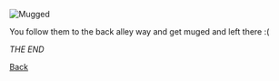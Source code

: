 ![Mugged](https://www.moneycrashers.com/wp-content/uploads/2018/10/silhouette-man-in-hoodie-sweatshirt-dark-alley-1068x713.jpg)

You follow them to the back alley way and get muged and left there :(

_THE END_

[Back](home.md)